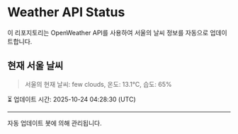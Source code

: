 
# Weather API Status

이 리포지토리는 OpenWeather API를 사용하여 서울의 날씨 정보를 자동으로 업데이트합니다.

## 현재 서울 날씨
> 서울의 현재 날씨: few clouds, 온도: 13.1°C, 습도: 65%

⏳ 업데이트 시간: 2025-10-24 04:28:30 (UTC)

---
자동 업데이트 봇에 의해 관리됩니다.
